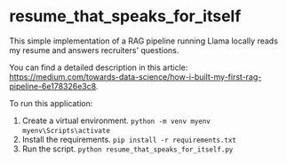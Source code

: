 # resume_that_speaks_for_itself
This simple implementation of a RAG pipeline running Llama locally reads my resume and answers recruiters' questions.

You can find a detailed description in this article: https://medium.com/towards-data-science/how-i-built-my-first-rag-pipeline-6e178326e3c8.

To run this application:
1. Create a virtual environment.
   ```python -m venv myenv```
   ```myenv\Scripts\activate```
2. Install the requirements.
   ```pip install -r requirements.txt```
3. Run the script.
   ```python resume_that_speaks_for_itself.py```

